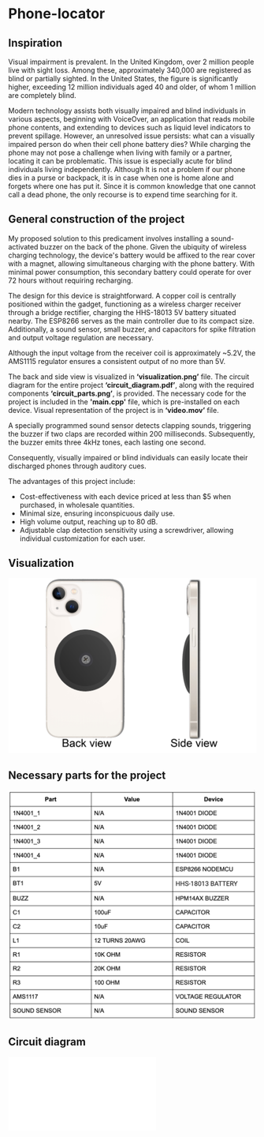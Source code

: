 # Phone-locator

## Inspiration
Visual impairment is prevalent. In the United Kingdom, over 2 million people live with sight loss. Among these, approximately 340,000 are registered as blind or partially sighted. In the United States, the figure is significantly higher, exceeding 12 million individuals aged 40 and older, of whom 1 million are completely blind.

Modern technology assists both visually impaired and blind individuals in various aspects, beginning with VoiceOver, an application that reads mobile phone contents, and extending to devices such as liquid level indicators to prevent spillage. However, an unresolved issue persists: what can a visually impaired person do when their cell phone battery dies? While charging the phone may not pose a challenge when living with family or a partner, locating it can be problematic. This issue is especially acute for blind individuals living independently. Although It is not a problem if our phone dies in a purse or backpack, it is in case when one is home alone and forgets where one has put it. Since it is common knowledge that one cannot call a dead phone, the only recourse is to expend time searching for it. 

## General construction of the project
My proposed solution to this predicament involves installing a sound-activated buzzer on the back of the phone. Given the ubiquity of wireless charging technology, the device's battery would be affixed to the rear cover with a magnet, allowing simultaneous charging with the phone battery. With minimal power consumption, this secondary battery could operate for over 72 hours without requiring recharging.

The design for this device is straightforward. A copper coil is centrally positioned within the gadget, functioning as a wireless charger receiver through a bridge rectifier, charging the HHS-18013 5V battery situated nearby. The ESP8266 serves as the main controller due to its compact size. Additionally, a sound sensor, small buzzer, and capacitors for spike filtration and output voltage regulation are necessary.

Although the input voltage from the receiver coil is approximately ~5.2V, the AMS1115 regulator ensures a consistent output of no more than 5V. 

The back and side view is visualized in **‘visualization.png’** file. The circuit diagram for the entire project **‘circuit_diagram.pdf’**, along with the required components **‘circuit_parts.png’**, is provided. The necessary code for the project is included in the **'main.cpp'** file, which is pre-installed on each device. 
Visual representation of the project is in **‘video.mov’** file.

A specially programmed sound sensor detects clapping sounds, triggering the buzzer if two claps are recorded within 200 milliseconds. Subsequently, the buzzer emits three 4kHz tones, each lasting one second. 

Consequently, visually impaired or blind individuals can easily locate their discharged phones through auditory cues.

The advantages of this project include:
- Cost-effectiveness with each device priced at less than $5 when purchased, in wholesale quantities.
- Minimal size, ensuring inconspicuous daily use.
- High volume output, reaching up to 80 dB.
- Adjustable clap detection sensitivity using a screwdriver, allowing individual customization for each user.

## Visualization
![Visaulization](/visualization.png)
## Necessary parts for the project
![Circuit parts](/circuit_parts.png)
## Circuit diagram
![Circuit diagram](/circuit_diagram.pdf)

